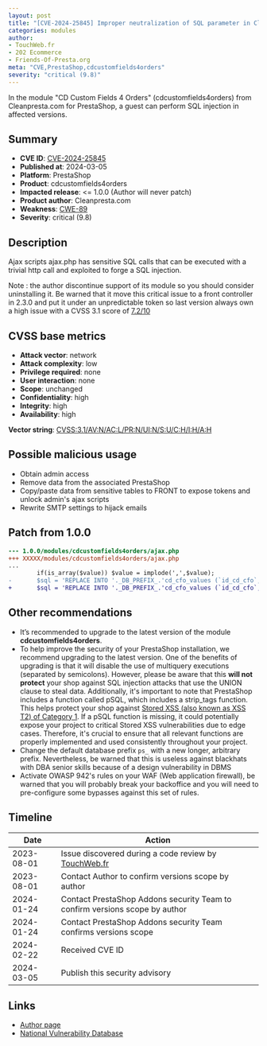 ```yaml
---
layout: post
title: "[CVE-2024-25845] Improper neutralization of SQL parameter in Cleanpresta.com - CD Custom Fields 4 Orders module for PrestaShop"
categories: modules
author:
- TouchWeb.fr
- 202 Ecommerce
- Friends-Of-Presta.org
meta: "CVE,PrestaShop,cdcustomfields4orders"
severity: "critical (9.8)"
---
```


In the module "CD Custom Fields 4 Orders" (cdcustomfields4orders) from Cleanpresta.com for PrestaShop, a guest can perform SQL injection in affected versions.


## Summary

* **CVE ID**: [CVE-2024-25845](https://cve.mitre.org/cgi-bin/cvename.cgi?name=CVE-2024-25845)
* **Published at**: 2024-03-05
* **Platform**: PrestaShop
* **Product**: cdcustomfields4orders
* **Impacted release**: <= 1.0.0 (Author will never patch)
* **Product author**: Cleanpresta.com
* **Weakness**: [CWE-89](https://cwe.mitre.org/data/definitions/89.html)
* **Severity**: critical (9.8)

## Description

Ajax scripts ajax.php has sensitive SQL calls that can be executed with a trivial http call and exploited to forge a SQL injection.

Note : the author discontinue support of its module so you should consider uninstalling it. Be warned that it move this critical issue to a front controller in 2.3.0 and put it under an unpredictable token so last version always own a high issue with a CVSS 3.1 score of [7.2/10](https://nvd.nist.gov/vuln-metrics/cvss/v3-calculator?vector=AV:N/AC:L/PR:H/UI:N/S:U/C:H/I:H/A:H)

## CVSS base metrics

* **Attack vector**: network
* **Attack complexity**: low
* **Privilege required**: none
* **User interaction**: none
* **Scope**: unchanged
* **Confidentiality**: high
* **Integrity**: high
* **Availability**: high

**Vector string**: [CVSS:3.1/AV:N/AC:L/PR:N/UI:N/S:U/C:H/I:H/A:H](https://nvd.nist.gov/vuln-metrics/cvss/v3-calculator?vector=AV:N/AC:L/PR:N/UI:N/S:U/C:H/I:H/A:H)

## Possible malicious usage

* Obtain admin access
* Remove data from the associated PrestaShop
* Copy/paste data from sensitive tables to FRONT to expose tokens and unlock admin's ajax scripts
* Rewrite SMTP settings to hijack emails

## Patch from 1.0.0

```diff
--- 1.0.0/modules/cdcustomfields4orders/ajax.php
+++ XXXXX/modules/cdcustomfields4orders/ajax.php
...
		if(is_array($value)) $value = implode(',',$value);
-		$sql = 'REPLACE INTO '._DB_PREFIX_.'cd_cfo_values (`id_cd_cfo`, `id_cart`, `value`) VALUES ('.$field[2].', '.$id_cart.', "'.$value.'")';
+		$sql = 'REPLACE INTO '._DB_PREFIX_.'cd_cfo_values (`id_cd_cfo`, `id_cart`, `value`) VALUES ('.(int) $field[2].', '.(int) $id_cart.', "'.pSQL($value).'")';
```

## Other recommendations

* It’s recommended to upgrade to the latest version of the module **cdcustomfields4orders**.
* To help improve the security of your PrestaShop installation, we recommend upgrading to the latest version. One of the benefits of upgrading is that it will disable the use of multiquery executions (separated by semicolons). However, please be aware that this **will not protect** your shop against SQL injection attacks that use the UNION clause to steal data. Additionally, it's important to note that PrestaShop includes a function called pSQL, which includes a strip_tags function. This helps protect your shop against [Stored XSS (also known as XSS T2) of Category 1](https://security.friendsofpresta.org/modules/2023/02/07/stored-xss.html). If a pSQL function is missing, it could potentially expose your project to critical Stored XSS vulnerabilities due to edge cases. Therefore, it's crucial to ensure that all relevant functions are properly implemented and used consistently throughout your project.
* Change the default database prefix `ps_` with a new longer, arbitrary prefix. Nevertheless, be warned that this is useless against blackhats with DBA senior skills because of a design vulnerability in DBMS
* Activate OWASP 942's rules on your WAF (Web application firewall), be warned that you will probably break your backoffice and you will need to pre-configure some bypasses against this set of rules.

## Timeline

| Date | Action |
|--|--|
| 2023-08-01 | Issue discovered during a code review by [TouchWeb.fr](https://www.touchweb.fr) |
| 2023-08-01 | Contact Author to confirm versions scope by author |
| 2024-01-24 | Contact PrestaShop Addons security Team to confirm versions scope by author |
| 2024-01-24 | Contact PrestaShop Addons security Team confirms versions scope |
| 2024-02-22 | Received CVE ID |
| 2024-03-05 | Publish this security advisory |

## Links

* [Author page](www.cleanpresta.com)
* [National Vulnerability Database](https://nvd.nist.gov/vuln/detail/CVE-2024-25845)
